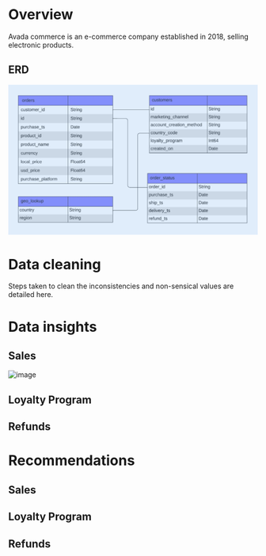 
# Overview

Avada commerce is an e-commerce company established in 2018, selling electronic products.

## ERD

![Image ALT](https://github.com/shilpakarumanchi/Avada-e-commerce/blob/cc68913111f297ffdfe4c47ef0bf36e37101e2fd/ERD.png)


# Data cleaning
Steps taken to clean the inconsistencies and non-sensical values are detailed here.
# Data insights
## Sales 
![image](https://github.com/user-attachments/assets/eeea61c3-79cc-4e2a-9471-5e7bc649244d)


## Loyalty Program
## Refunds


# Recommendations
## Sales 
## Loyalty Program
## Refunds
